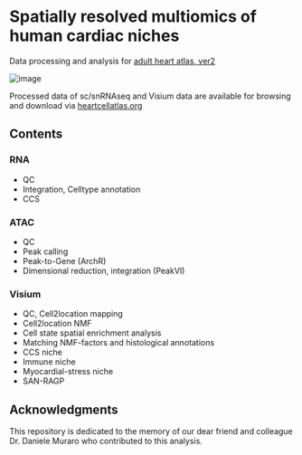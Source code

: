 # Spatially resolved multiomics of human cardiac niches

Data processing and analysis for [adult heart atlas, ver2](https://www.biorxiv.org/content/10.1101/2023.01.30.526202v2)

![image](https://user-images.githubusercontent.com/50407171/233831028-2e8a3da0-2769-49de-a84a-20e8d6e6696e.png)

Processed data of sc/snRNAseq and Visium data are available for browsing and download via [heartcellatlas.org](https://www.heartcellatlas.org/)

## Contents
### RNA
* QC
* Integration, Celltype annotation
* CCS

### ATAC
* QC
* Peak calling
* Peak-to-Gene (ArchR)
* Dimensional reduction, integration (PeakVI)

### Visium
* QC, Cell2location mapping
* Cell2location NMF
* Cell state spatial enrichment analysis
* Matching NMF-factors and histological annotations 
* CCS niche
* Immune niche
* Myocardial-stress niche
* SAN-RAGP

## Acknowledgments
This repository is dedicated to the memory of our dear friend and colleague Dr. Daniele Muraro who contributed to this analysis.
